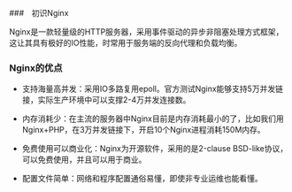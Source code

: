 ###　初识Nginx

Nginx是一款轻量级的HTTP服务器，采用事件驱动的异步非阻塞处理方式框架，这让其具有极好的IO性能，时常用于服务端的反向代理和负载均衡。


### Nginx的优点

* 支持海量高并发：采用IO多路复用epoll。官方测试Nginx能够支持5万并发链接，实际生产环境中可以支撑2-4万并发连接数。

* 内存消耗少：在主流的服务器中Nginx目前是内存消耗最小的了，比如我们用Nginx+PHP，在3万并发链接下，开启10个Nginx进程消耗150M内存。

* 免费使用可以商业化：Nginx为开源软件，采用的是2-clause BSD-like协议，可以免费使用，并且可以用于商业。

* 配置文件简单：网络和程序配置通俗易懂，即使非专业运维也能看懂。